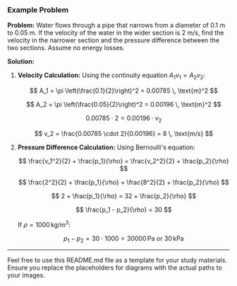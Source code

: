 ### Example Problem

**Problem:**
Water flows through a pipe that narrows from a diameter of 0.1 m to 0.05 m. If the velocity of the water in the wider section is 2 m/s, find the velocity in the narrower section and the pressure difference between the two sections. Assume no energy losses.

**Solution:**

1. **Velocity Calculation:**
   Using the continuity equation $A_1 v_1 = A_2 v_2$:

   $$
   A_1 = \pi \left(\frac{0.1}{2}\right)^2 = 0.00785 \, \text{m}^2
   $$

   $$
   A_2 = \pi \left(\frac{0.05}{2}\right)^2 = 0.00196 \, \text{m}^2
   $$

   $$
   0.00785 \cdot 2 = 0.00196 \cdot v_2
   $$

   $$
   v_2 = \frac{0.00785 \cdot 2}{0.00196} = 8 \, \text{m/s}
   $$

2. **Pressure Difference Calculation:**
   Using Bernoulli's equation:

   $$
   \frac{v_1^2}{2} + \frac{p_1}{\rho} = \frac{v_2^2}{2} + \frac{p_2}{\rho}
   $$

   $$
   \frac{2^2}{2} + \frac{p_1}{\rho} = \frac{8^2}{2} + \frac{p_2}{\rho}
   $$

   $$
   2 + \frac{p_1}{\rho} = 32 + \frac{p_2}{\rho}
   $$

   $$
   \frac{p_1 - p_2}{\rho} = 30
   $$

   If $\rho = 1000 \, \text{kg/m}^3$:

   $$
   p_1 - p_2 = 30 \cdot 1000 = 30000 \, \text{Pa} \text{ or } 30 \, \text{kPa}
   $$

---

Feel free to use this README.md file as a template for your study materials. Ensure you replace the placeholders for diagrams with the actual paths to your images.
